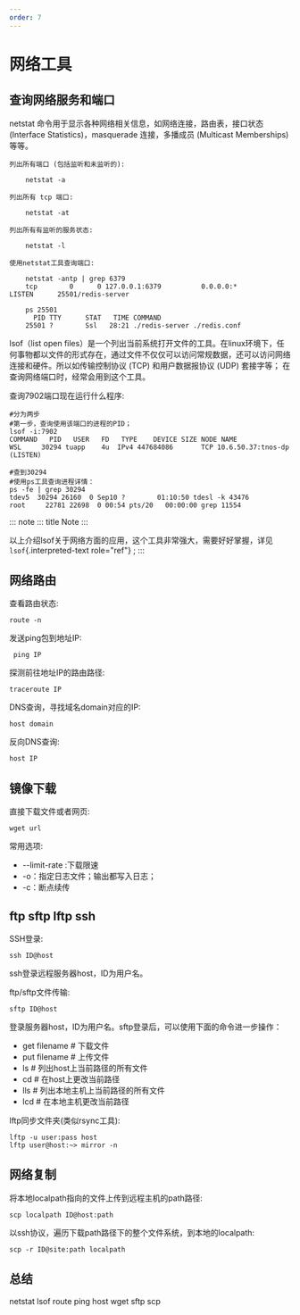```yaml
---
order: 7
---
```

# 网络工具  

## 查询网络服务和端口

netstat 命令用于显示各种网络相关信息，如网络连接，路由表，接口状态
(Interface Statistics)，masquerade 连接，多播成员 (Multicast
Memberships) 等等。
```
列出所有端口 (包括监听和未监听的):

    netstat -a

列出所有 tcp 端口:

    netstat -at

列出所有有监听的服务状态:

    netstat -l

使用netstat工具查询端口:

    netstat -antp | grep 6379
    tcp        0      0 127.0.0.1:6379          0.0.0.0:*               LISTEN      25501/redis-server

    ps 25501
      PID TTY      STAT   TIME COMMAND
    25501 ?        Ssl   28:21 ./redis-server ./redis.conf
```
lsof（list open
files）是一个列出当前系统打开文件的工具。在linux环境下，任何事物都以文件的形式存在，通过文件不仅仅可以访问常规数据，还可以访问网络连接和硬件。所以如传输控制协议
(TCP) 和用户数据报协议 (UDP) 套接字等；
在查询网络端口时，经常会用到这个工具。

查询7902端口现在运行什么程序:

    #分为两步
    #第一步，查询使用该端口的进程的PID；
    lsof -i:7902
    COMMAND   PID   USER   FD   TYPE    DEVICE SIZE NODE NAME
    WSL     30294 tuapp    4u  IPv4 447684086       TCP 10.6.50.37:tnos-dp (LISTEN)

    #查到30294
    #使用ps工具查询进程详情：
    ps -fe | grep 30294
    tdev5  30294 26160  0 Sep10 ?        01:10:50 tdesl -k 43476
    root     22781 22698  0 00:54 pts/20   00:00:00 grep 11554

::: note
::: title
Note
:::

以上介绍lsof关于网络方面的应用，这个工具非常强大，需要好好掌握，详见
`lsof`{.interpreted-text role="ref"} ;
:::

## 网络路由

查看路由状态:

    route -n

发送ping包到地址IP:

     ping IP

探测前往地址IP的路由路径:

    traceroute IP

DNS查询，寻找域名domain对应的IP:

    host domain

反向DNS查询:

    host IP

## 镜像下载

直接下载文件或者网页:

    wget url

常用选项:

- \--limit-rate :下载限速
- -o：指定日志文件；输出都写入日志；
- -c：断点续传

## ftp sftp lftp ssh

SSH登录:

    ssh ID@host

ssh登录远程服务器host，ID为用户名。

ftp/sftp文件传输:

    sftp ID@host

登录服务器host，ID为用户名。sftp登录后，可以使用下面的命令进一步操作：

- get filename \# 下载文件
- put filename \# 上传文件
- ls \# 列出host上当前路径的所有文件
- cd \# 在host上更改当前路径
- lls \# 列出本地主机上当前路径的所有文件
- lcd \# 在本地主机更改当前路径

lftp同步文件夹(类似rsync工具):

    lftp -u user:pass host
    lftp user@host:~> mirror -n

## 网络复制

将本地localpath指向的文件上传到远程主机的path路径:

    scp localpath ID@host:path

以ssh协议，遍历下载path路径下的整个文件系统，到本地的localpath:

    scp -r ID@site:path localpath

## 总结

netstat lsof route ping host wget sftp scp
